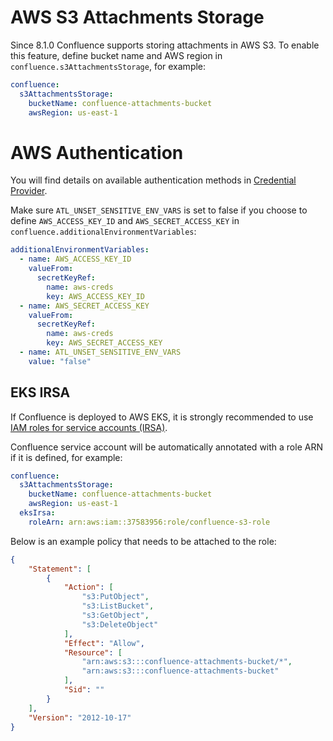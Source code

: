 # AWS S3 Attachments Storage

Since 8.1.0 Confluence supports storing attachments in AWS S3. To enable this feature, define bucket name and AWS region in `confluence.s3AttachmentsStorage`, for example:

```yaml
confluence:
  s3AttachmentsStorage:
    bucketName: confluence-attachments-bucket
    awsRegion: us-east-1
```

# AWS Authentication

You will find details on available authentication methods in [Credential Provider](https://sdk.amazonaws.com/java/api/latest/software/amazon/awssdk/auth/credentials/DefaultCredentialsProvider.html).

Make sure `ATL_UNSET_SENSITIVE_ENV_VARS` is set to false if you choose to define `AWS_ACCESS_KEY_ID` and `AWS_SECRET_ACCESS_KEY` in `confluence.additionalEnvironmentVariables`:

```yaml
additionalEnvironmentVariables:
  - name: AWS_ACCESS_KEY_ID
    valueFrom:
      secretKeyRef:
        name: aws-creds
        key: AWS_ACCESS_KEY_ID
  - name: AWS_SECRET_ACCESS_KEY
    valueFrom:
      secretKeyRef:
        name: aws-creds
        key: AWS_SECRET_ACCESS_KEY
  - name: ATL_UNSET_SENSITIVE_ENV_VARS
    value: "false"
```

## EKS IRSA

If Confluence is deployed to AWS EKS, it is strongly recommended to use [IAM roles for service accounts (IRSA)](https://docs.aws.amazon.com/eks/latest/userguide/iam-roles-for-service-accounts.html).

Confluence service account will be automatically annotated with a role ARN if it is defined, for example:

```yaml
confluence:
  s3AttachmentsStorage:
    bucketName: confluence-attachments-bucket
    awsRegion: us-east-1
  eksIrsa:
    roleArn: arn:aws:iam::37583956:role/confluence-s3-role
```

Below is an example policy that needs to be attached to the role:

```json
{
    "Statement": [
        {
            "Action": [
                "s3:PutObject",
                "s3:ListBucket",
                "s3:GetObject",
                "s3:DeleteObject"
            ],
            "Effect": "Allow",
            "Resource": [
                "arn:aws:s3:::confluence-attachments-bucket/*",
                "arn:aws:s3:::confluence-attachments-bucket"
            ],
            "Sid": ""
        }
    ],
    "Version": "2012-10-17"
}
```
